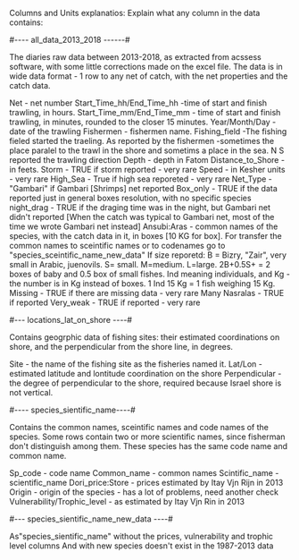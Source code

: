 
Columns and Units explanatios:
Explain what any column in the data contains:

#---- all_data_2013_2018 ------#

The diaries raw data between 2013-2018, as extracted from acssess software, with some little
	corrections made on the excel file.
The data is in wide data format - 1 row to any net of catch, with the net properties and the catch data.

Net - net number
Start_Time_hh/End_Time_hh -time of start and finish trawling, in hours.
Start_Time_mm/End_Time_mm - time of start and finish trawling, in minutes, rounded to the closer 15 minutes.
Year/Month/Day - date of the trawling
Fishermen - fishermen name. 
Fishing_field -The fishing fieled started the traeling. As reported by the fishermen -sometimes the place paralel 
	to the trawl in the shore and sometims a place in the sea. N S reported the trawling direction
Depth - depth in Fatom
Distance_to_Shore - in feets.
Storm - TRUE if storm reported - very rare
Speed - in Kesher units - very rare
High_Sea - True if high sea reporeted - very rare
Net_Type - "Gambari" if Gambari [Shrimps] net reported
Box_only - TRUE if the data reported just in general boxes resolution, with no specific species
night_drag - TRUE if the draging time was in the night, but Gambari net didn't reported
	[When the catch was typical to Gambari net, most of the time we wrote Gambari net instead]
Ansubi:Aras - common names of the species, with the catch data in it, in boxes [10 KG for box].
	For transfer the common names to sceintific names or to codenames go to "species_sceintific_name_new_data"
	If size reporetd: B = Bizry, "Zair", very small in Arabic, juenovils. S= small. M=medium. L=large.
	2B+0.5S+ = 2 boxes of baby and 0.5 box of small fishes.
	Ind meaning individuals, and Kg - the number is in Kg instead of boxes.
	1 Ind 15 Kg = 1 fish weighing 15 Kg.
Missing - TRUE if there are missing data - very rare
Many Nasralas - TRUE if reported
Very_weak - TRUE if reported - very rare



#--- locations_lat_on_shore ----#

 Contains geogrphic data of fishing sites: their estimated coordinations on shore, and the 
	perpendicular from the shore line, in degrees.

Site - the name of the fishing site as the fisheries named it.
Lat/Lon - estimated latitude and lontitude coordination on the shore
Perpendicular - the degree of perpendicular to the shore, required because Israel shore is not vertical.



#---- species_sientific_name----#

Contains the common names, sceintific names and code names of the species. Some rows contain two or more scientific names, 
	since fisherman don't distinguish among them. These species has the same code name and common name.

Sp_code - code name
Common_name - common names
Scintific_name - scientific_name
Dori_price:Store - prices estimated by Itay Vjn Rijn in 2013
Origin - origin of the species - has a lot of problems, need another check
Vulnerability/Trophic_level - as estimated by Itay Vjn Rin in 2013



#--- species_sientific_name_new_data ----#

As"species_sientific_name" without the prices, vulnerability and trophic level columns
	And with new species doesn't exist in the 1987-2013 data